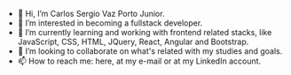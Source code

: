 - 👋 Hi, I’m Carlos Sergio Vaz Porto Junior.
- 👀 I’m interested in becoming a fullstack developer.
- 🌱 I’m currently learning and working with frontend related stacks, like JavaScript, CSS, HTML, JQuery, React, Angular and Bootstrap.
- 💞️ I’m looking to collaborate on what's related with my studies and goals.
- 📫 How to reach me: here, at my e-mail or at my LinkedIn account.


<!---
CarlosVazPorto/CarlosVazPorto is a ✨ special ✨ repository because its `README.md` (this file) appears on your GitHub profile.
You can click the Preview link to take a look at your changes.
--->
